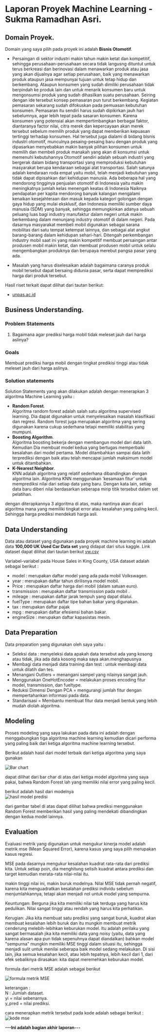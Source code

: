 # Laporan Proyek Machine Learning - Sukma Ramadhan Asri.

## Domain Proyek.

Domain yang saya pilih pada proyek ini adalah **Bisnis Otomotif**.

- Persaingan di sektor industri makin tahun makin ketat dan kompetitif, sehingga perusahaan-perusahaan secara tidak langusng dituntut untuk terus berkreasi dan berinovasi dalam menawarkan produk atau jasa yang akan dijualnya
  agar setiap perusahaan, baik yang menawarkan produk ataupun jasa mempunyai tujuan untuk tetap hidup dan berkembang. Ataupun konsumen yang sudah dimiliki perusahaan tidak berpindah ke produk lain dan untuk menarik konsumen baru untuk
  mengonsumsi produk yang sudah dihasilkan suatu perusahaan. Seiring dengan ide tersebut konsep pemasaran pun turut berkembang. Kegiatan pemasaran sekarang sudah difokuskan pada pemuasan kebutuhan konsumen. Pemasaran itu sendiri
  harus sudah dipikirkan jauh hari sebelumnya, agar lebih tepat pada sasaran konsumen. Karena konsumen yang potensial akan mempertimbangkan berbagai faktor, diantaranya factor nilai, citra merek dan kepercayaan akan merek tersebut
  sebelum memilih produk yang dapat memberikan kepuasan tertinggi terhadap konsumen. Hal tersebut juga dialami di bidang bisnis industri otomotif, munculnya pesaing-pesaing baru dengan produk yang dipasarkan menyebabkan makin banyak pilihan konsumen untuk memilih dan membeli produk manakah yang akan di konsumsi untuk memenuhi kebutuhannya Otomotif sendiri adalah sebuah industri yang bergerak dalam bidang transportasi yang memproduksi kebutuhan masyarakat berupa kendaraan sebagai
  alat transportasi. Salah satunya adalah kendaraan roda empat yaitu mobil, telah menjadi kebutuhan yang tidak dapat dipisahkan dari kehidupan manusia. Ada beberapa hal yang mendorong tingginya penjualan otomotif di Indonesia yaitu
  makin meningkatnya jumlah kelas menengah keatas di Indonesia Naiknya pendapatan per kapita mendorong banyak kalangan mengalami kenaikan kesejahteraan dan masuk kepada kategori golongan dengan gaya hidup yang mulai eksklusif, dan Indonesia memiliki sumber daya manusia (SDM) yang banyak, sehingga memungkinkan adanya sebuah peluang luas bagi industry manufaktur dalam negeri untuk makin berkembang dalam menunjang industry otomotif di dalam negeri. Pada dasarnya masyarakat membeli mobil digunakan sebagai sarana mobilitas dari satu tempat ketempat lainnya, dan sebagai alat angkut barang-barang dalam
  kehidupan sehari-hari. Ditengah perkembangan industry mobil saat ini yang makin kompetitif membuat persaingan antar produsen mobil makin ketat, dan membuat produsen mobil untuk selalu mengembangkan produknya dan berupaya merebut pangsa pasar yang ada.

- Masalah yang harus diselesaikan adalah bagaimana caranya produk mobil tersebut dapat bersaing didunia pasar, serta dapat memprediksi harga dari produk tersebut.

Hasil riset terkait dapat dilihat dari tautan berikut:

- [unpas.ac.id](http://repository.unpas.ac.id/41755/4/7.%20BAB%201.pdf)

## Business Understanding.

### Problem Statements

1. Bagaimana agar prediksi harga mobil tidak meleset jauh dari harga aslinya?

### Goals

Membuat prediksi harga mobil dengan tingkat predikisi tinggi atau tidak meleset jauh dari harga aslinya.

### Solution statements

Solution Statements yang akan dilakukan adalah dengan menerapkan 3 algoritma Machine Learning yaitu :

- **Random Forest**.<br>
  Algoritma random forest adalah salah satu algoritma supervised learning. Dia dapat digunakan untuk menyelesaikan masalah klasifikasi dan regresi. Random forest juga merupakan algoritma yang sering digunakan karena cukup sederhana tetapi memiliki stabilitas yang mumpuni.
- **Boosting Algorithm**.<br>
  Algoritma boosting bekerja dengan membangun model dari data latih. Kemudian Dia membuat model kedua yang bertugas memperbaiki kesalahan dari model pertama. Model ditambahkan sampai data latih terprediksi dengan baik atau telah mencapai jumlah maksimum model untuk ditambahkan.
- **K-Nearest Neighbor**.<br>
  KNN adalah algoritma yang relatif sederhana dibandingkan dengan algoritma lain. Algoritma KNN menggunakan ‘kesamaan fitur’ untuk memprediksi nilai dari setiap data yang baru. Dengan kata lain, setiap data baru diberi nilai berdasarkan seberapa mirip titik tersebut dalam set pelatihan.

dengan diterapkannya 3 algoritma di atas, maka nantinya akan dicari algoritma mana yang memiliki tingkat error atau kesalahan yang paling kecil. Sehingga harga prediksi mendekati harga asli.

## Data Understanding

Data atau dataset yang digunakan pada proyek machine learning ini adalah data **100,000 UK Used Car Data set** yang didapat dari situs kaggle. Link dataset dapat dilihat dari tautan berikut [vw.csv](https://www.kaggle.com/adityadesai13/used-car-dataset-ford-and-mercedes?select=vw.csv)

Variabel-variabel pada House Sales in King County, USA dataset adalah sebagai berikut :

- model : merupakan daftar model yang ada pada mobil Volkswagen.
- year : merupakan daftar tahun dirilisnya model mobil.
- Price : merupakan daftar harga dari mobil (dalam satuan euro).
- transmission : merupakan daftar transmission pada mobil .
- mileage : merupakan daftar jarak tempuh yang dapat dilalui.
- fuelType : merupakan daftar tipe bahan bakar yang digunakan.
- tax : merupakan daftar pajak
- mpg : merupakan daftar efesiensi bahan bakar.
- engineSize : merupakan daftar kapasistas mesin.

## Data Preparation

Data preparation yang digunakan oleh saya yaitu :

- Seleksi data : menyeleksi data apakah data tersebut ada yang kosong atau tidak, jika ada data kosong maka saya akan.menghapusnya
- Membagi data menjadi data training dan test : untuk membagi data untuk dilatih dan tes.
- Menangani Outliers = menangani sampel yang nilainya sangat jauh.
- Menggunakan OneHotEncoder = melakukan proses encoding fitur model, transmission, dan fueltype.
- Reduksi Dimensi Dengan PCA = mengurangi jumlah fitur dengan mempertahankan informasi pada data.
- Standarisasi = Membantu membuat fitur data menjadi bentuk yang lebih mudah diolah algoritma.

## Modeling

Proses modeling yang saya lakukan pada data ini adalah dengan menggabungkan tiga algoritma machine learning kemudian dicari performa yang paling baik dari ketiga algoritma machine learning tersebut.

Berikut adalah hasil dari model terbaik dari ketiga algoritma yang saya gunakan

![Bar chart](https://raw.githubusercontent.com/onedayxzn/submission_file/master/output.png)

dapat dilihat dari bar char di atas dari ketiga model algoritma yang saya pakai, bahwa Random Forest lah yang memiliki nilai error yang paling kecil.

berikut adalah hasil dari modelnya  
![hasil model predisi](https://raw.githubusercontent.com/onedayxzn/submission_file/master/SharedScreenshot.jpg)

dari gambar tabel di atas dapat dilihat bahwa prediksi menggunakan Random Forest memberikan hasil yang paling mendekati dibandingkan dengan kedua model lainnya.

## Evaluation

Evaluasi metrik yang digunakan untuk mengukur kinerja model adalah metrik mse (Mean Squared Error), karena kasus yang saya pilih merupakan kasus regresi.

MSE pada dasarnya mengukur kesalahan kuadrat rata-rata dari prediksi kita. Untuk setiap poin, dia menghitung selisih kuadrat antara prediksi dan target kemudian merata-rata nilai-nilai itu.

makin tinggi nilai ini, makin buruk modelnya. Nilai MSE tidak pernah negatif, karena kita menguadratkan kesalahan prediksi individu sebelum menjumlahkannya, tetapi akan menjadi nol untuk model yang sempurna.

Keuntungan: Berguna jika kita memiliki nilai tak terduga yang harus kita pedulikan. Nilai sangat tinggi atau rendah yang harus kita perhatikan.<br>

Kerugian: Jika kita membuat satu prediksi yang sangat buruk, kuadrat akan membuat kesalahan lebih buruk dan itu mungkin membuat metrik cenderung melebih-lebihkan keburukan model. Itu adalah perilaku yang sangat bermasalah jika kita memiliki data yang noisy (yaitu, data yang karena alasan apa pun tidak sepenuhnya dapat diandalkan) bahkan model "sempurna" mungkin memiliki MSE tinggi dalam situasi itu, sehingga menjadi sulit untuk menilai seberapa baik model sedang melakukan. Di sisi lain, jika semua kesalahan kecil, atau lebih tepatnya, lebih kecil dari 1, dari efek sebaliknya dirasakan: kita dapat meremehkan keburukan model.

formula dari metrik MSE adalah sebagai berikut

![formula metrik MSE](https://raw.githubusercontent.com/onedayxzn/submission_file/master/2021071619431112f1106e20559e77c855cea11d1b1479.jpeg)

keterangan : <br>
N : Jumlah dataset. <br>
yi = nilai sebenarnya.<br>
y_pred = nilai prediksi.<br>

cara menerapkan metrik tersebut pada kode adalah sebagai berikut :
![kode mse](https://raw.githubusercontent.com/onedayxzn/submission_file/master/SharedScreenshot1.jpg)

**---Ini adalah bagian akhir laporan---**
